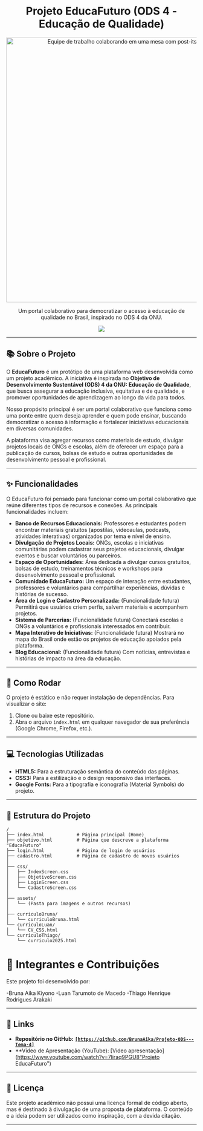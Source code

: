 <h1 align="center">
    Projeto EducaFuturo (ODS 4 - Educação de Qualidade)
</h1>

<p align="center">
    <img loading="lazy" src="https://images.pexels.com/photos/3184339/pexels-photo-3184339.jpeg?auto=compress&cs=tinysrgb&w=1260&h=750&dpr=1" alt="Equipe de trabalho colaborando em uma mesa com post-its e um notebook" width="700">
</p>

<p align="center">
   Um portal colaborativo para democratizar o acesso à educação de qualidade no Brasil, inspirado no ODS 4 da ONU.
</p>

<p align="center">
    <img loading="lazy" src="http://img.shields.io/static/v1?label=STATUS&message=EM%20DESENVOLVIMENTO&color=GREEN&style=for-the-badge"/>
</p>

---

## 📚 Sobre o Projeto

O **EducaFuturo** é um protótipo de uma plataforma web desenvolvida como um projeto acadêmico. A iniciativa é inspirada no **Objetivo de Desenvolvimento Sustentável (ODS) 4 da ONU: Educação de Qualidade**, que busca assegurar a educação inclusiva, equitativa e de qualidade, e promover oportunidades de aprendizagem ao longo da vida para todos.

Nosso propósito principal é ser um portal colaborativo que funciona como uma ponte entre quem deseja aprender e quem pode ensinar, buscando democratizar o acesso à informação e fortalecer iniciativas educacionais em diversas comunidades.

A plataforma visa agregar recursos como materiais de estudo, divulgar projetos locais de ONGs e escolas, além de oferecer um espaço para a publicação de cursos, bolsas de estudo e outras oportunidades de desenvolvimento pessoal e profissional.

---

## ✨ Funcionalidades

O EducaFuturo foi pensado para funcionar como um portal colaborativo que reúne diferentes tipos de recursos e conexões. As principais funcionalidades incluem:

* **Banco de Recursos Educacionais:** Professores e estudantes podem encontrar materiais gratuitos (apostilas, videoaulas, podcasts, atividades interativas) organizados por tema e nível de ensino.
* **Divulgação de Projetos Locais:** ONGs, escolas e iniciativas comunitárias podem cadastrar seus projetos educacionais, divulgar eventos e buscar voluntários ou parceiros.
* **Espaço de Oportunidades:** Área dedicada a divulgar cursos gratuitos, bolsas de estudo, treinamentos técnicos e workshops para desenvolvimento pessoal e profissional.
* **Comunidade EducaFuturo:** Um espaço de interação entre estudantes, professores e voluntários para compartilhar experiências, dúvidas e histórias de sucesso.
* **Área de Login e Cadastro Personalizada:** (Funcionalidade futura) Permitirá que usuários criem perfis, salvem materiais e acompanhem projetos.
* **Sistema de Parcerias:** (Funcionalidade futura) Conectará escolas e ONGs a voluntários e profissionais interessados em contribuir.
* **Mapa Interativo de Iniciativas:** (Funcionalidade futura) Mostrará no mapa do Brasil onde estão os projetos de educação apoiados pela plataforma.
* **Blog Educacional:** (Funcionalidade futura) Com notícias, entrevistas e histórias de impacto na área da educação.

---

## 🚀 Como Rodar

O projeto é estático e não requer instalação de dependências. Para visualizar o site:

1.  Clone ou baixe este repositório.
2.  Abra o arquivo `index.html` em qualquer navegador de sua preferência (Google Chrome, Firefox, etc.).

---

## 💻 Tecnologias Utilizadas

* **HTML5:** Para a estruturação semântica do conteúdo das páginas.
* **CSS3:** Para a estilização e o design responsivo das interfaces.
* **Google Fonts:** Para a tipografia e iconografia (Material Symbols) do projeto.

---

## 📁 Estrutura do Projeto
```
/
├── index.html            # Página principal (Home)
├── objetivo.html         # Página que descreve a plataforma "EducaFuturo"
├── login.html            # Página de login de usuários
├── cadastro.html         # Página de cadastro de novos usuários
│
├── css/
│   ├── IndexScreen.css
│   ├── ObjetivoScreen.css
│   ├── LoginScreen.css
│   └── CadastroScreen.css
│
├── assets/
│   └── (Pasta para imagens e outros recursos)
│
├── curriculoBruna/
│   └── curriculoBruna.html
└── curriculoLuan/
│   └── CV_CSS.html
└── curriculoThiago/
    └── curriculo2025.html
```

# 👥 Integrantes e Contribuições

Este projeto foi desenvolvido por:

-Bruna Aika Kiyono
-Luan Tarumoto de Macedo
-Thiago Henrique Rodrigues Arakaki

---

## 🔗 Links

* **Repositório no GitHub:** [**`[https://github.com/BrunaAika/Projeto-ODS---Tema-4]`**](`[https://github.com/BrunaAika/Projeto-ODS---Tema-4]`)
* **Vídeo de Apresentação (YouTube): [Video apresentação](https://www.youtube.com/watch?v=7liraq9PGU8"Projeto EducaFuturo")

---

## 📄 Licença

Este projeto acadêmico não possui uma licença formal de código aberto, mas é destinado à divulgação de uma proposta de plataforma. O conteúdo e a ideia podem ser utilizados como inspiração, com a devida citação.

---

